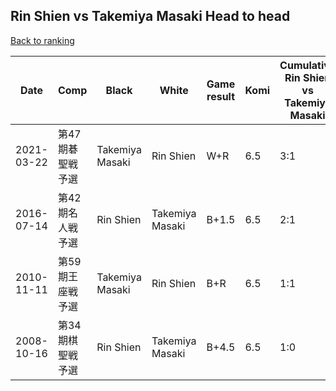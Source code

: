 ## Rin Shien vs Takemiya Masaki Head to head

[Back to ranking](../../index.md)




| **Date** | **Comp** | **Black** | **White** | **Game result** | **Komi** | **Cumulative Rin Shien vs Takemiya Masaki** | **Rin Shien streak** | **Takemiya Masaki streak** | 
| --- | --- | --- | --- | --- | --- | --- | --- | --- |
| 2021-03-22 | 第47期碁聖戦予選 | Takemiya Masaki | Rin Shien | W+R | 6.5 | 3:1 | 2 | 0 | 
| 2016-07-14 | 第42期名人戦予選 | Rin Shien | Takemiya Masaki | B+1.5 | 6.5 | 2:1 | 1 | 0 | 
| 2010-11-11 | 第59期王座戦予選 | Takemiya Masaki | Rin Shien | B+R | 6.5 | 1:1 | 0 | 1 | 
| 2008-10-16 | 第34期棋聖戦予選 | Rin Shien | Takemiya Masaki | B+4.5 | 6.5 | 1:0 | 1 | 0 |




